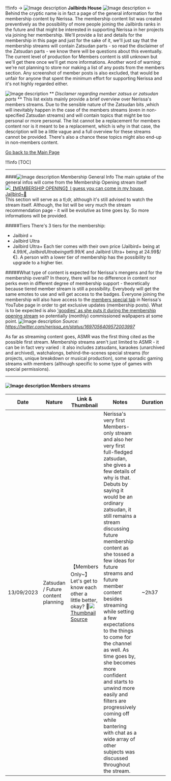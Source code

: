 !!!info -> ![Image description](https://files.catbox.moe/f9inkg.png)  **Jailbirds House**  ![Image description](https://files.catbox.moe/f9inkg.png) <-
    Behind the cryptic name is in fact a page of the general information for the membership content by Nerissa. The membership content list was created preventively as the possibility of more people joining the Jailbirds ranks in the future and that might be interested in supporting Nerissa in her projects via joining her membership. We'll provide a list and details for the membership in this page and just for the sake of it, we'll just say that the membership streams will contain Zatsudan parts - so read the disclaimer of the Zatsudan parts - we know there will be questions about this eventually. The current level of production for Members content is still unknown but we'll get there once we'll get more informations.
	Another word of warning: we're not planning to store nor making a list of any posts from the members section. Any screenshot of member posts is also excluded, that would be unfair for anyone that spent the minimum effort for supporting Nerissa and it's not highly regarded either.

![Image description](https://files.catbox.moe/f9inkg.png)  ** *Disclamer regarding member zatsus or zatsudan parts* **
    This list exists mainly provide a brief overview over Nerissa's members streams. Due to the sensible nature of the Zatsudan bits ,which will inevitably happen in the case of the members streams (even in non-specified Zatsudan streams) and will contain topics that might be too personal or more personal. The list cannot be a replacement for members content nor is it meant to be a replacement, which is why in that case, the description will be a little vague and a full overview for these streams cannot be provided. There's also a chance these topics might also end-up in non-members content.




[Go back to the Main Page](https://rentry.org/joint_operation_center0)

!!!info [TOC]

---
####![Image description](https://files.catbox.moe/f9inkg.png) Membership General Info
The main uptake of the general infos will come from the Membership Opening stream itself
[![【MEMBERSHIP OPENING】I guess you can come in my house, Jailbird~🎼](https://files.catbox.moe/7u77qw.jpg)](https://www.youtube.com/watch?v=CQaUs-vNgXo)
This section will serve as a tl;dr, although it's still advised to watch the stream itself. Although, the list will be very much the stream recommendation page - it will be evolutive as time goes by. So more informations will be provided.

#####Tiers
There's 3 tiers for the membership:
- Jailbird +
- Jailbird Ultra
- Jailbird Ultra+
Each tier comes with their own price (Jailbird+ being at 4.99$/€, Jailbird Ultra being at 9.99$/€ and Jailbird Ultra+ being at 24.99$/€). A person with a lower tier of membership has the possibility to upgrade to a higher tier.

#####What type of content is expected for Nerissa's mengens and for the membership overall?
In theory, there will be no difference in content nor perks even in different degree of membership support - theoretically because tiered member stream is still a possibility. Everybody will get the same emotes to use and will get access to the badges. Everyone joining the membership will also have access to the [members special tab](https://www.youtube.com/@NerissaRavencroft/membership) in Nerissa's YouTube page in order to get exclusive updates (membership posts). What is to be expected is also ['goodies' as she puts it during the membership opening stream](https://youtu.be/CQaUs-vNgXo?t=1260) so potentially (monthly) commissioned wallpapers at some point. 
![Image description](https://files.catbox.moe/ekxuw0.jpg)
*Source: https://twitter.com/nerissa_en/status/1697056409572003997*

As far as streaming content goes, ASMR was the first thing cited as the possible first stream. Membership streams aren't just limited to ASMR - it can be in fact very varied : it also includes zatsudans, karaokes (unarchived and archived), watchalongs, behind-the-scenes special streams (for projects, unique breakdown or musical production), some sporadic gaming streams with members (although specific to some type of games with special permissions).

----
#### ![Image description](https://files.catbox.moe/f9inkg.png) Members streams

|Date|Nature|Link & Thumbnail|Notes|Duration|
| ------ | ------ | ------ | ------ | ------ |
|13/09/2023 | Zatsudan / Future content planning | 【Members Only~】Let's get to know each other a little better, okay? 🎼[![](https://img.youtube.com/vi/SCvkxYeO2cE/maxresdefault.jpg)](https://www.youtube.com/watch?v=SCvkxYeO2cE) [Thumbnail Source](https://twitter.com/_se_t_/status/1696180839464263858)  |Nerissa's very first Members-only stream and also her very first full-fledged zatsudan, she gives a few details of why is that. Debuts by saying it would be an ordinary zatsudan, it still remains a stream discussing future membership content as she tossed a few ideas for future streams and future member content besides streaming while setting a few expectations to the things to come for the channel as well. As time goes by, she becomes more confident and starts to unwind more easily and filters are progressively coming off while bantering with chat as a wide array of other subjects was discussed throughout the stream. | ~2h37 |